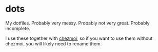 # dots

My dotfiles. Probably very messy. Probably not very great. Probably incomplete.

I use these together with [chezmoi](https://www.chezmoi.io/), so if you want to use them without chezmoi, you will likely need to rename them.
